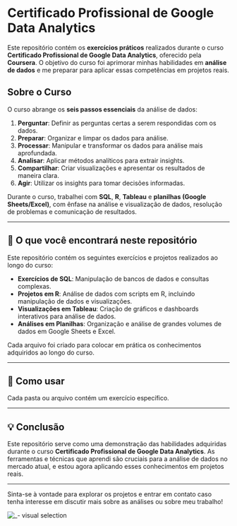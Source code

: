 # Certificado Profissional de Google Data Analytics

Este repositório contém os **exercícios práticos** realizados durante o curso **Certificado Profissional de Google Data Analytics**, oferecido pela **Coursera**. O objetivo do curso foi aprimorar minhas habilidades em **análise de dados** e me preparar para aplicar essas competências em projetos reais.

## Sobre o Curso

O curso abrange os **seis passos essenciais** da análise de dados:

1. **Perguntar**: Definir as perguntas certas a serem respondidas com os dados.
2. **Preparar**: Organizar e limpar os dados para análise.
3. **Processar**: Manipular e transformar os dados para análise mais aprofundada.
4. **Analisar**: Aplicar métodos analíticos para extrair insights.
5. **Compartilhar**: Criar visualizações e apresentar os resultados de maneira clara.
6. **Agir**: Utilizar os insights para tomar decisões informadas.

Durante o curso, trabalhei com **SQL**, **R**, **Tableau** e **planilhas (Google Sheets/Excel)**, com ênfase na análise e visualização de dados, resolução de problemas e comunicação de resultados.

---

## 📂 O que você encontrará neste repositório

Este repositório contém os seguintes exercícios e projetos realizados ao longo do curso:

- **Exercícios de SQL**: Manipulação de bancos de dados e consultas complexas.
- **Projetos em R**: Análise de dados com scripts em R, incluindo manipulação de dados e visualizações.
- **Visualizações em Tableau**: Criação de gráficos e dashboards interativos para análise de dados.
- **Análises em Planilhas**: Organização e análise de grandes volumes de dados em Google Sheets e Excel.

Cada arquivo foi criado para colocar em prática os conhecimentos adquiridos ao longo do curso.

---

## 📝 Como usar

Cada pasta ou arquivo contém um exercício específico.

---

## 💡 Conclusão

Este repositório serve como uma demonstração das habilidades adquiridas durante o curso **Certificado Profissional de Google Data Analytics**. As ferramentas e técnicas que aprendi são cruciais para a análise de dados no mercado atual, e estou agora aplicando esses conhecimentos em projetos reais.

---

Sinta-se à vontade para explorar os projetos e entrar em contato caso tenha interesse em discutir mais sobre as análises ou sobre meu trabalho!

![_- visual selection](https://github.com/user-attachments/assets/8d6068d7-e18b-4e68-b489-2ca8726a6f32)<?xml version="1.0" encoding="utf-8" standalone="yes"?>
<!DOCTYPE svg PUBLIC "-//W3C//DTD SVG 1.1//EN" "http://www.w3.org/Graphics/SVG/1.1/DTD/svg11.dtd">
<svg width="918" height="122" viewBox="0 0 918 122" style="fill:none;stroke:none;fill-rule:evenodd;clip-rule:evenodd;stroke-linecap:round;stroke-linejoin:round;stroke-miterlimit:1.5;" version="1.1" xmlns="http://www.w3.org/2000/svg" xmlns:xlink="http://www.w3.org/1999/xlink"><style id="fontImports">@import url("https://fonts.googleapis.com/css2?family=Roboto:wght@400;700&amp;display=block");</style><rect id="" x="0" y="0" width="918" height="122" style="fill: #ffffff;"></rect><g id="items" style="isolation: isolate"><g id="blend" style="mix-blend-mode: normal"><g id="g-root-tf_1d0i7oen2l4hz-fill" data-item-order="-109920" transform="translate(-9, -9)"><g id="tf_1d0i7oen2l4hz-fill" stroke="none" fill="#ffffff"><g><path d="M 10 10L 926 10L 926 130L 10 130Z"></path></g></g></g><g id="g-root-tx_pergunta_18fowv2n2jqx2-fill" data-item-order="0" transform="translate(15, 39)"><g id="tx_pergunta_18fowv2n2jqx2-fill" stroke="none" fill="#484848"><g><text style="font: 20px Roboto, sans-serif; white-space: pre;" font-size="20px" font-family="Roboto, sans-serif"><tspan x="12" y="34" dominant-baseline="ideographic">Perguntar</tspan></text></g></g></g><g id="g-root-tx_preparar_de7c66n2jojk-fill" data-item-order="0" transform="translate(179, 39)"><g id="tx_preparar_de7c66n2jojk-fill" stroke="none" fill="#484848"><g><text style="font: 20px Roboto, sans-serif; white-space: pre;" font-size="20px" font-family="Roboto, sans-serif"><tspan x="12" y="34" dominant-baseline="ideographic">Preparar</tspan></text></g></g></g><g id="g-root-tx_processa_zlxbvin2jqq2-fill" data-item-order="0" transform="translate(331, 39)"><g id="tx_processa_zlxbvin2jqq2-fill" stroke="none" fill="#484848"><g><text style="font: 20px Roboto, sans-serif; white-space: pre;" font-size="20px" font-family="Roboto, sans-serif"><tspan x="12" y="34" dominant-baseline="ideographic">Processar</tspan></text></g></g></g><g id="g-root-tx_analisar_1upwswun2joy4-fill" data-item-order="0" transform="translate(495, 39)"><g id="tx_analisar_1upwswun2joy4-fill" stroke="none" fill="#484848"><g><text style="font: 20px Roboto, sans-serif; white-space: pre;" font-size="20px" font-family="Roboto, sans-serif"><tspan x="12" y="34" dominant-baseline="ideographic">Analisar</tspan></text></g></g></g><g id="g-root-tx_comparti_1hgbpsun2jpj9-fill" data-item-order="0" transform="translate(647, 39)"><g id="tx_comparti_1hgbpsun2jpj9-fill" stroke="none" fill="#484848"><g><text style="font: 20px Roboto, sans-serif; white-space: pre;" font-size="20px" font-family="Roboto, sans-serif"><tspan x="12" y="34" dominant-baseline="ideographic">Compartilhar</tspan></text></g></g></g><g id="g-root-tx_agir_qu165an2jpja-fill" data-item-order="0" transform="translate(835, 39)"><g id="tx_agir_qu165an2jpja-fill" stroke="none" fill="#484848"><g><text style="font: 20px Roboto, sans-serif; white-space: pre;" font-size="20px" font-family="Roboto, sans-serif"><tspan x="12" y="34" dominant-baseline="ideographic">Agir</tspan></text></g></g></g><g id="g-root-cu_1qbyq1qn2l2x0-fill" data-item-order="2" transform="translate(117, 51)"></g><g id="g-root-cu_1ur5r32n2l5ah-fill" data-item-order="2" transform="translate(269, 51)"></g><g id="g-root-cu_91i7han2l3wm-fill" data-item-order="2" transform="translate(433, 51)"></g><g id="g-root-cu_91i7han2l3wj-fill" data-item-order="2" transform="translate(585, 51)"></g><g id="g-root-cu_dhbplqn2l348-fill" data-item-order="2" transform="translate(773, 51)"></g><g id="g-root-tf_1d0i7oen2l4hz-stroke" data-item-order="-109920" transform="translate(-9, -9)"></g><g id="g-root-tx_pergunta_18fowv2n2jqx2-stroke" data-item-order="0" transform="translate(15, 39)"></g><g id="g-root-tx_preparar_de7c66n2jojk-stroke" data-item-order="0" transform="translate(179, 39)"></g><g id="g-root-tx_processa_zlxbvin2jqq2-stroke" data-item-order="0" transform="translate(331, 39)"></g><g id="g-root-tx_analisar_1upwswun2joy4-stroke" data-item-order="0" transform="translate(495, 39)"></g><g id="g-root-tx_comparti_1hgbpsun2jpj9-stroke" data-item-order="0" transform="translate(647, 39)"></g><g id="g-root-tx_agir_qu165an2jpja-stroke" data-item-order="0" transform="translate(835, 39)"></g><g id="g-root-cu_1qbyq1qn2l2x0-stroke" data-item-order="2" transform="translate(117, 51)"><g id="cu_1qbyq1qn2l2x0-stroke" fill="none" stroke-linecap="round" stroke-linejoin="round" stroke-miterlimit="4" stroke="#484848" stroke-width="2"><g><path d="M 10 10L 38 10L 64 10"></path><path d="M 58 16.5L 64.5 10L 58 3.5" stroke-dasharray="none"></path></g></g></g><g id="g-root-cu_1ur5r32n2l5ah-stroke" data-item-order="2" transform="translate(269, 51)"><g id="cu_1ur5r32n2l5ah-stroke" fill="none" stroke-linecap="round" stroke-linejoin="round" stroke-miterlimit="4" stroke="#484848" stroke-width="2"><g><path d="M 10 10L 38 10L 64 10"></path><path d="M 58 16.5L 64.5 10L 58 3.5" stroke-dasharray="none"></path></g></g></g><g id="g-root-cu_91i7han2l3wm-stroke" data-item-order="2" transform="translate(433, 51)"><g id="cu_91i7han2l3wm-stroke" fill="none" stroke-linecap="round" stroke-linejoin="round" stroke-miterlimit="4" stroke="#484848" stroke-width="2"><g><path d="M 10 10L 38 10L 64 10"></path><path d="M 58 16.5L 64.5 10L 58 3.5" stroke-dasharray="none"></path></g></g></g><g id="g-root-cu_91i7han2l3wj-stroke" data-item-order="2" transform="translate(585, 51)"><g id="cu_91i7han2l3wj-stroke" fill="none" stroke-linecap="round" stroke-linejoin="round" stroke-miterlimit="4" stroke="#484848" stroke-width="2"><g><path d="M 10 10L 38 10L 64 10"></path><path d="M 58 16.5L 64.5 10L 58 3.5" stroke-dasharray="none"></path></g></g></g><g id="g-root-cu_dhbplqn2l348-stroke" data-item-order="2" transform="translate(773, 51)"><g id="cu_dhbplqn2l348-stroke" fill="none" stroke-linecap="round" stroke-linejoin="round" stroke-miterlimit="4" stroke="#484848" stroke-width="2"><g><path d="M 10 10L 38 10L 64 10"></path><path d="M 58 16.5L 64.5 10L 58 3.5" stroke-dasharray="none"></path></g></g></g></g></g></svg>


